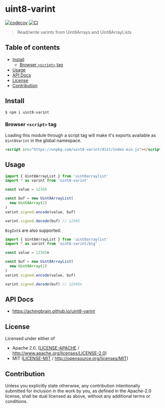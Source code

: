 # uint8-varint <!-- omit in toc -->

[![codecov](https://img.shields.io/codecov/c/github/achingbrain/uint8-varint.svg?style=flat-square)](https://codecov.io/gh/achingbrain/uint8-varint)
[![CI](https://img.shields.io/github/actions/workflow/status/achingbrain/uint8-varint/js-test-and-release.yml?branch=master\&style=flat-square)](https://github.com/achingbrain/uint8-varint/actions/workflows/js-test-and-release.yml?query=branch%3Amaster)

> Read/write varints from Uint8Arrays and Uint8ArrayLists

## Table of contents <!-- omit in toc -->

- [Install](#install)
  - [Browser `<script>` tag](#browser-script-tag)
- [Usage](#usage)
- [API Docs](#api-docs)
- [License](#license)
- [Contribution](#contribution)

## Install

```console
$ npm i uint8-varint
```

### Browser `<script>` tag

Loading this module through a script tag will make it's exports available as `Uint8Varint` in the global namespace.

```html
<script src="https://unpkg.com/uint8-varint/dist/index.min.js"></script>
```

## Usage

```js
import { Uint8ArrayList } from 'uint8arraylist'
import * as varint from 'uint8-varint'

const value = 12345

const buf = new Uint8ArrayList(
  new Uint8Array(2)
)
varint.signed.encode(value, buf)

varint.signed.decode(buf) // 12345
```

`BigInt`s are also supported:

```js
import { Uint8ArrayList } from 'uint8arraylist'
import * as varint from 'uint8-varint/big'

const value = 12345n

const buf = new Uint8ArrayList(
  new Uint8Array(2)
)
varint.signed.encode(value, buf)

varint.signed.decode(buf) // 12345n
```

## API Docs

- <https://achingbrain.github.io/uint8-varint>

## License

Licensed under either of

- Apache 2.0, ([LICENSE-APACHE](LICENSE-APACHE) / <http://www.apache.org/licenses/LICENSE-2.0>)
- MIT ([LICENSE-MIT](LICENSE-MIT) / <http://opensource.org/licenses/MIT>)

## Contribution

Unless you explicitly state otherwise, any contribution intentionally submitted for inclusion in the work by you, as defined in the Apache-2.0 license, shall be dual licensed as above, without any additional terms or conditions.
